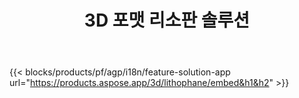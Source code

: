 ﻿---
title: 3D 포맷 리소판 솔루션 
weight: 7730
url: /ko/lithophane
limit: 
description: 모든 기기의 3D 파일에서 석판 만들기
---
{{< blocks/products/pf/agp/i18n/feature-solution-app url="https://products.aspose.app/3d/lithophane/embed&h1&h2" >}} 
